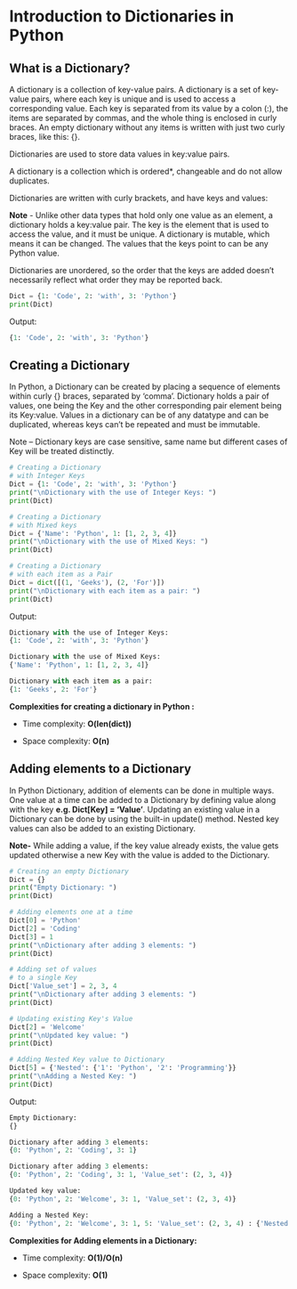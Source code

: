 # Introduction to Dictionaries in Python

## What is a Dictionary?

A dictionary is a collection of key-value pairs. A dictionary is a set of key-value pairs, where each key is unique and is used to access a corresponding value. Each key is separated from its value by a colon (:), the items are separated by commas, and the whole thing is enclosed in curly braces. An empty dictionary without any items is written with just two curly braces, like this: {}.

Dictionaries are used to store data values in key:value pairs.

A dictionary is a collection which is ordered*, changeable and do not allow duplicates.

Dictionaries are written with curly brackets, and have keys and values:

**Note** - Unlike other data types that hold only one value as an element, a dictionary holds a key:value pair. The key is the element that is used to access the value, and it must be unique. A dictionary is mutable, which means it can be changed. The values that the keys point to can be any Python value.

 Dictionaries are unordered, so the order that the keys are added doesn’t necessarily reflect what order they may be reported back.

```python
Dict = {1: 'Code', 2: 'with', 3: 'Python'}
print(Dict)
```

Output: 

```python
{1: 'Code', 2: 'with', 3: 'Python'}
```

## Creating a Dictionary

In Python, a Dictionary can be created by placing a sequence of elements within curly {} braces, separated by ‘comma’. Dictionary holds a pair of values, one being the Key and the other corresponding pair element being its Key:value. Values in a dictionary can be of any datatype and can be duplicated, whereas keys can’t be repeated and must be immutable.

Note – Dictionary keys are case sensitive, same name but different cases of Key will be treated distinctly.

```python
# Creating a Dictionary
# with Integer Keys
Dict = {1: 'Code', 2: 'with', 3: 'Python'}
print("\nDictionary with the use of Integer Keys: ")
print(Dict)

# Creating a Dictionary
# with Mixed keys
Dict = {'Name': 'Python', 1: [1, 2, 3, 4]}
print("\nDictionary with the use of Mixed Keys: ")
print(Dict)

# Creating a Dictionary
# with each item as a Pair
Dict = dict([(1, 'Geeks'), (2, 'For')])
print("\nDictionary with each item as a pair: ")
print(Dict)
```

Output:

```python
Dictionary with the use of Integer Keys: 
{1: 'Code', 2: 'with', 3: 'Python'}

Dictionary with the use of Mixed Keys: 
{'Name': 'Python', 1: [1, 2, 3, 4]}

Dictionary with each item as a pair: 
{1: 'Geeks', 2: 'For'}
```

**Complexities for creating a dictionary in Python :**

- Time complexity: **O(len(dict))**

- Space complexity: **O(n)**

## Adding elements to a Dictionary

In Python Dictionary, addition of elements can be done in multiple ways. One value at a time can be added to a Dictionary by defining value along with the key **e.g. Dict[Key] = ‘Value’**. Updating an existing value in a Dictionary can be done by using the built-in update() method. Nested key values can also be added to an existing Dictionary.

**Note-** While adding a value, if the key value already exists, the value gets updated otherwise a new Key with the value is added to the Dictionary.

```python
# Creating an empty Dictionary
Dict = {}
print("Empty Dictionary: ")
print(Dict)

# Adding elements one at a time
Dict[0] = 'Python'
Dict[2] = 'Coding'
Dict[3] = 1
print("\nDictionary after adding 3 elements: ")
print(Dict)

# Adding set of values
# to a single Key
Dict['Value_set'] = 2, 3, 4
print("\nDictionary after adding 3 elements: ")
print(Dict)

# Updating existing Key's Value
Dict[2] = 'Welcome'
print("\nUpdated key value: ")
print(Dict)

# Adding Nested Key value to Dictionary
Dict[5] = {'Nested': {'1': 'Python', '2': 'Programming'}}
print("\nAdding a Nested Key: ")
print(Dict)
```

Output:

```python
Empty Dictionary: 
{}

Dictionary after adding 3 elements: 
{0: 'Python', 2: 'Coding', 3: 1}

Dictionary after adding 3 elements: 
{0: 'Python', 2: 'Coding', 3: 1, 'Value_set': (2, 3, 4)}

Updated key value: 
{0: 'Python', 2: 'Welcome', 3: 1, 'Value_set': (2, 3, 4)}

Adding a Nested Key: 
{0: 'Python', 2: 'Welcome', 3: 1, 5: 'Value_set': (2, 3, 4) : {'Nested': {'1': 'Python', '2': 'Programming'}}}
```

**Complexities for Adding elements in a Dictionary:**

- Time complexity: **O(1)/O(n)**

- Space complexity: **O(1)**